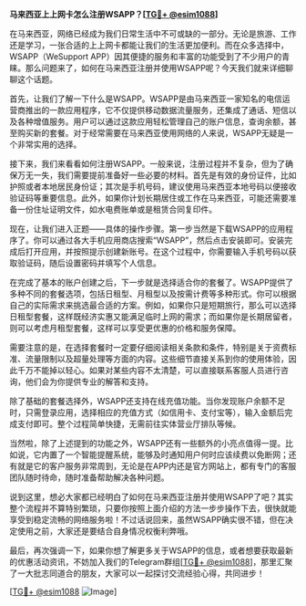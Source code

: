 **马来西亚上上网卡怎么注册WSAPP？[[TG💪+ @esim1088](https://t.me/s/esim1088)]**

在马来西亚，网络已经成为我们日常生活中不可或缺的一部分。无论是旅游、工作还是学习，一张合适的上上网卡都能让我们的生活更加便利。而在众多选择中，WSAPP（WeSupport APP）因其便捷的服务和丰富的功能受到了不少用户的青睐。那么问题来了，如何在马来西亚注册并使用WSAPP呢？今天我们就来详细聊聊这个话题。

首先，让我们了解一下什么是WSAPP。WSAPP是由马来西亚一家知名的电信运营商推出的一款应用程序，它不仅提供移动数据流量服务，还集成了通话、短信以及各种增值服务。用户可以通过这款应用轻松管理自己的账户信息，查询余额，甚至购买新的套餐。对于经常需要在马来西亚使用网络的人来说，WSAPP无疑是一个非常实用的选择。

接下来，我们来看看如何注册WSAPP。一般来说，注册过程并不复杂，但为了确保万无一失，我们需要提前准备好一些必要的材料。首先是有效的身份证件，比如护照或者本地居民身份证；其次是手机号码，建议使用马来西亚本地号码以便接收验证码等重要信息。此外，如果你计划长期居住或工作在马来西亚，可能还需要准备一份住址证明文件，如水电费账单或是租赁合同复印件。

现在，让我们进入正题——具体的操作步骤。第一步当然是下载WSAPP的应用程序了。你可以通过各大手机应用商店搜索“WSAPP”，然后点击安装即可。安装完成后打开应用，并按照提示创建新账号。在这个过程中，你需要输入手机号码以获取验证码，随后设置密码并填写个人信息。

在完成了基本的账户创建之后，下一步就是选择适合你的套餐了。WSAPP提供了多种不同的套餐选项，包括日租型、月租型以及按需计费等多种形式。你可以根据自己的实际需求来挑选最合适的方案。例如，如果你只是短期旅行，那么可以选择日租型套餐，这样既经济实惠又能满足临时上网的需求；而如果你是长期居留者，则可以考虑月租型套餐，这样可以享受更优惠的价格和服务保障。

需要注意的是，在选择套餐时一定要仔细阅读相关条款和条件，特别是关于资费标准、流量限制以及超量处理等方面的内容。这些细节直接关系到你的使用体验，因此千万不能掉以轻心。如果对某些内容不太清楚，可以直接联系客服人员进行咨询，他们会为你提供专业的解答和支持。

除了基础的套餐选择外，WSAPP还支持在线充值功能。当你发现账户余额不足时，只需登录应用，选择相应的充值方式（如信用卡、支付宝等），输入金额后完成支付即可。整个过程简单快捷，无需前往实体营业厅排队等候。

当然啦，除了上述提到的功能之外，WSAPP还有一些额外的小亮点值得一提。比如说，它内置了一个智能提醒系统，能够及时通知用户何时应该续费以免断网；还有就是它的客户服务非常周到，无论是在APP内还是官方网站上，都有专门的客服团队随时待命，随时准备帮助解决各种问题。

说到这里，想必大家都已经明白了如何在马来西亚注册并使用WSAPP了吧？其实整个流程并不算特别繁琐，只要你按照上面介绍的方法一步步操作下去，很快就能享受到稳定流畅的网络服务啦！不过话说回来，虽然WSAPP确实很不错，但在决定使用之前，大家还是要结合自身情况权衡利弊哦。

最后，再次强调一下，如果你想了解更多关于WSAPP的信息，或者想要获取最新的优惠活动资讯，不妨加入我们的Telegram群组[[TG💪+ @esim1088](https://t.me/s/esim1088)]，那里汇聚了一大批志同道合的朋友，大家可以一起探讨交流经验心得，共同进步！

[[TG💪+ @esim1088](https://t.me/s/esim1088) ![Image](https://i.postimg.cc/4NQfJmqS/Snipaste-2025-05-13-00-14-12.png)]
